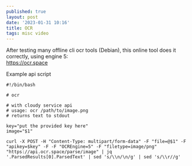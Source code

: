 ```yaml
---
published: true
layout: post
date: '2023-01-31 10:16'
title: OCR
tags: misc video 
---
```

After testing many offline cli ocr tools (Debian), this online tool does it correctly, using engine 5:  
<https://ocr.space>

Example api script

    #!/bin/bash

    # ocr

    # with cloudy service api
    # usage: ocr /path/to/image.png
    # returns text to stdout

    key="put the provided key here"
    image="$1"
    
    curl -X POST -H "Content-Type: multipart/form-data" -F "file=@$1" -F "apikey=$key" -F -F "OCREngine=5" -F "filetype=image/png" "https://api.ocr.space/parse/image" | jq '.ParsedResults[0].ParsedText' | sed 's/\\n/\n/g' | sed 's/\\r//g'
